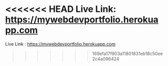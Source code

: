 <<<<<<< HEAD
Live Link: https://mywebdevportfolio.herokuapp.com
=======
Live Link : https://mywebdevportfolio.herokuapp.com
>>>>>>> 169efa17f903a11801831eb18c50ee2c4a096424

